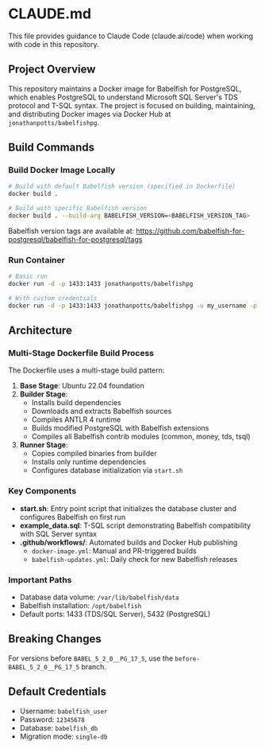 # CLAUDE.md

This file provides guidance to Claude Code (claude.ai/code) when working with code in this repository.

## Project Overview

This repository maintains a Docker image for Babelfish for PostgreSQL, which enables PostgreSQL to understand Microsoft SQL Server's TDS protocol and T-SQL syntax. The project is focused on building, maintaining, and distributing Docker images via Docker Hub at `jonathanpotts/babelfishpg`.

## Build Commands

### Build Docker Image Locally
```bash
# Build with default Babelfish version (specified in Dockerfile)
docker build .

# Build with specific Babelfish version
docker build . --build-arg BABELFISH_VERSION=<BABELFISH_VERSION_TAG>
```

Babelfish version tags are available at: https://github.com/babelfish-for-postgresql/babelfish-for-postgresql/tags

### Run Container
```bash
# Basic run
docker run -d -p 1433:1433 jonathanpotts/babelfishpg

# With custom credentials
docker run -d -p 1433:1433 jonathanpotts/babelfishpg -u my_username -p my_password -d my_database -m migration_mode
```

## Architecture

### Multi-Stage Dockerfile Build Process
The Dockerfile uses a multi-stage build pattern:
1. **Base Stage**: Ubuntu 22.04 foundation
2. **Builder Stage**: 
   - Installs build dependencies
   - Downloads and extracts Babelfish sources
   - Compiles ANTLR 4 runtime
   - Builds modified PostgreSQL with Babelfish extensions
   - Compiles all Babelfish contrib modules (common, money, tds, tsql)
3. **Runner Stage**: 
   - Copies compiled binaries from builder
   - Installs only runtime dependencies
   - Configures database initialization via `start.sh`

### Key Components
- **start.sh**: Entry point script that initializes the database cluster and configures Babelfish on first run
- **example_data.sql**: T-SQL script demonstrating Babelfish compatibility with SQL Server syntax
- **.github/workflows/**: Automated builds and Docker Hub publishing
  - `docker-image.yml`: Manual and PR-triggered builds
  - `babelfish-updates.yml`: Daily check for new Babelfish releases

### Important Paths
- Database data volume: `/var/lib/babelfish/data`
- Babelfish installation: `/opt/babelfish`
- Default ports: 1433 (TDS/SQL Server), 5432 (PostgreSQL)

## Breaking Changes
For versions before `BABEL_5_2_0__PG_17_5`, use the `before-BABEL_5_2_0__PG_17_5` branch.

## Default Credentials
- Username: `babelfish_user`
- Password: `12345678`
- Database: `babelfish_db`
- Migration mode: `single-db`